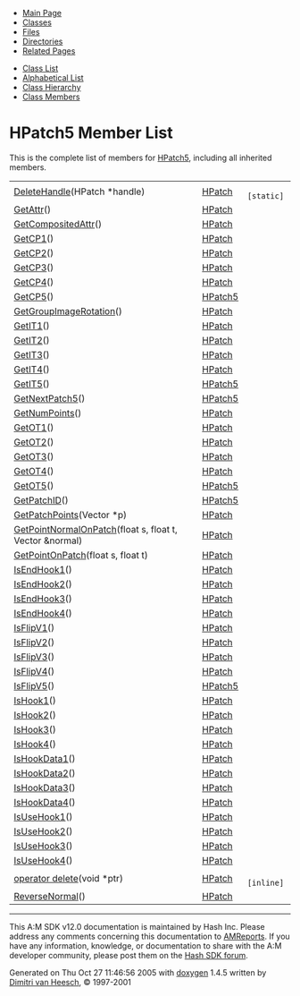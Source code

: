 <div class="tabs">

- [Main Page](index.md)
- <span id="current">[Classes](annotated.md)</span>
- [Files](files.md)
- [Directories](dirs.md)
- [Related Pages](pages.md)

</div>

<div class="tabs">

- [Class List](annotated.md)
- [Alphabetical List](classes.md)
- [Class Hierarchy](hierarchy.md)
- [Class Members](functions.md)

</div>

# HPatch5 Member List

This is the complete list of members for <a href="classHPatch5.md" class="el">HPatch5</a>, including all inherited members.

|  |  |  |
|----|----|----|
| <a href="classHPatch.md#6d8a38eb2e56e83a69410dabe93146f5" class="el">DeleteHandle</a>(HPatch \*handle) | <a href="classHPatch.md" class="el">HPatch</a> | ` [static]` |
| <a href="classHPatch.md#b092f4dc2c9bdb7c92b4d4b1c90e2c37" class="el">GetAttr</a>() | <a href="classHPatch.md" class="el">HPatch</a> |  |
| <a href="classHPatch.md#6b3726bff1e331be4b9c2c3b524c9dcc" class="el">GetCompositedAttr</a>() | <a href="classHPatch.md" class="el">HPatch</a> |  |
| <a href="classHPatch.md#b716164adb550a7eababd9e76d1d2198" class="el">GetCP1</a>() | <a href="classHPatch.md" class="el">HPatch</a> |  |
| <a href="classHPatch.md#35ee595eaae9c809fefce48b3f6bf528" class="el">GetCP2</a>() | <a href="classHPatch.md" class="el">HPatch</a> |  |
| <a href="classHPatch.md#1cb01deb602779376f234844db81d9be" class="el">GetCP3</a>() | <a href="classHPatch.md" class="el">HPatch</a> |  |
| <a href="classHPatch.md#3aa897e1362c3ef314a541548c159ce7" class="el">GetCP4</a>() | <a href="classHPatch.md" class="el">HPatch</a> |  |
| <a href="classHPatch5.md#710472d5fefd8fc24370df0ba54af6d6" class="el">GetCP5</a>() | <a href="classHPatch5.md" class="el">HPatch5</a> |  |
| <a href="classHPatch.md#57e19c7536269e2e0b4085087c439904" class="el">GetGroupImageRotation</a>() | <a href="classHPatch.md" class="el">HPatch</a> |  |
| <a href="classHPatch.md#e30daf091303cc99467a21a5e7ac63f4" class="el">GetIT1</a>() | <a href="classHPatch.md" class="el">HPatch</a> |  |
| <a href="classHPatch.md#aa50a3f2867aacd09008428d00930f13" class="el">GetIT2</a>() | <a href="classHPatch.md" class="el">HPatch</a> |  |
| <a href="classHPatch.md#a2046e280e7cb552c50d549b98656523" class="el">GetIT3</a>() | <a href="classHPatch.md" class="el">HPatch</a> |  |
| <a href="classHPatch.md#bc86939e8e88af4aeaec3364dcc0ca76" class="el">GetIT4</a>() | <a href="classHPatch.md" class="el">HPatch</a> |  |
| <a href="classHPatch5.md#4737f3399d99c55bb04a5a6106ce37e3" class="el">GetIT5</a>() | <a href="classHPatch5.md" class="el">HPatch5</a> |  |
| <a href="classHPatch5.md#3aefc5015037cd7766500ec393ddfe7c" class="el">GetNextPatch5</a>() | <a href="classHPatch5.md" class="el">HPatch5</a> |  |
| <a href="classHPatch.md#206247c6e736fa90f34cad1dd9c50224" class="el">GetNumPoints</a>() | <a href="classHPatch.md" class="el">HPatch</a> |  |
| <a href="classHPatch.md#2d63252b29a507b4eca3a0d4768c199e" class="el">GetOT1</a>() | <a href="classHPatch.md" class="el">HPatch</a> |  |
| <a href="classHPatch.md#be9f20fcc037fa45906cd5d3f9ef8a7d" class="el">GetOT2</a>() | <a href="classHPatch.md" class="el">HPatch</a> |  |
| <a href="classHPatch.md#932a992cd5c7a737fc3cde88596558fc" class="el">GetOT3</a>() | <a href="classHPatch.md" class="el">HPatch</a> |  |
| <a href="classHPatch.md#411f11dc80dbacef2e1f4cf26ff70b89" class="el">GetOT4</a>() | <a href="classHPatch.md" class="el">HPatch</a> |  |
| <a href="classHPatch5.md#e37a61d52f55d0c92e28ca1db3d53b31" class="el">GetOT5</a>() | <a href="classHPatch5.md" class="el">HPatch5</a> |  |
| <a href="classHPatch5.md#696720de90c3aed9cd0adff5a4fac831" class="el">GetPatchID</a>() | <a href="classHPatch5.md" class="el">HPatch5</a> |  |
| <a href="classHPatch.md#d6de564532002b86cda5f759cb55db10" class="el">GetPatchPoints</a>(Vector \*p) | <a href="classHPatch.md" class="el">HPatch</a> |  |
| <a href="classHPatch.md#0dbf9a2c1ec3f5a57d2058e4dba997f8" class="el">GetPointNormalOnPatch</a>(float s, float t, Vector &normal) | <a href="classHPatch.md" class="el">HPatch</a> |  |
| <a href="classHPatch.md#d2962f85456a20b4b88e95f901523056" class="el">GetPointOnPatch</a>(float s, float t) | <a href="classHPatch.md" class="el">HPatch</a> |  |
| <a href="classHPatch.md#b3d0473868d3d6ba7b65627c42755a07" class="el">IsEndHook1</a>() | <a href="classHPatch.md" class="el">HPatch</a> |  |
| <a href="classHPatch.md#5637a06b270b9e78e2d81ae24a29e91a" class="el">IsEndHook2</a>() | <a href="classHPatch.md" class="el">HPatch</a> |  |
| <a href="classHPatch.md#88a857fe7c42248b65cb82fd85af81cb" class="el">IsEndHook3</a>() | <a href="classHPatch.md" class="el">HPatch</a> |  |
| <a href="classHPatch.md#f3ae9c0daf2f59393d1a84bff7660084" class="el">IsEndHook4</a>() | <a href="classHPatch.md" class="el">HPatch</a> |  |
| <a href="classHPatch.md#89217443571ed1bcee4c59db18edeead" class="el">IsFlipV1</a>() | <a href="classHPatch.md" class="el">HPatch</a> |  |
| <a href="classHPatch.md#ce226b1a914b434ff9d8133916981511" class="el">IsFlipV2</a>() | <a href="classHPatch.md" class="el">HPatch</a> |  |
| <a href="classHPatch.md#42415ca90a11f954418b982e598c3f93" class="el">IsFlipV3</a>() | <a href="classHPatch.md" class="el">HPatch</a> |  |
| <a href="classHPatch.md#3a3341c63fc12812cc995ab09a965a81" class="el">IsFlipV4</a>() | <a href="classHPatch.md" class="el">HPatch</a> |  |
| <a href="classHPatch5.md#eaa3cea754b6acb01ef4d92329bf9906" class="el">IsFlipV5</a>() | <a href="classHPatch5.md" class="el">HPatch5</a> |  |
| <a href="classHPatch.md#03cda15f41d0dc8a552345b169678bf5" class="el">IsHook1</a>() | <a href="classHPatch.md" class="el">HPatch</a> |  |
| <a href="classHPatch.md#41814f2f1d8a99e2e4a8bfded0488e2d" class="el">IsHook2</a>() | <a href="classHPatch.md" class="el">HPatch</a> |  |
| <a href="classHPatch.md#e07c8f5ec105286f9993a4543e163caa" class="el">IsHook3</a>() | <a href="classHPatch.md" class="el">HPatch</a> |  |
| <a href="classHPatch.md#de47c4dfe12f9016466bbcdafb0186e1" class="el">IsHook4</a>() | <a href="classHPatch.md" class="el">HPatch</a> |  |
| <a href="classHPatch.md#11a44ab0e1b5c5bdf9f9c2cd0694a9ba" class="el">IsHookData1</a>() | <a href="classHPatch.md" class="el">HPatch</a> |  |
| <a href="classHPatch.md#5419ea42e58303886a23c07e1caf6ed1" class="el">IsHookData2</a>() | <a href="classHPatch.md" class="el">HPatch</a> |  |
| <a href="classHPatch.md#0196853fd3e3e1905330eac41fedfc5c" class="el">IsHookData3</a>() | <a href="classHPatch.md" class="el">HPatch</a> |  |
| <a href="classHPatch.md#880661963ef3dc3ca7d8f145304659a5" class="el">IsHookData4</a>() | <a href="classHPatch.md" class="el">HPatch</a> |  |
| <a href="classHPatch.md#e13c5507444e41172dcfca5e95d81d42" class="el">IsUseHook1</a>() | <a href="classHPatch.md" class="el">HPatch</a> |  |
| <a href="classHPatch.md#44515e7ea3cc6708dc5641de8f74e423" class="el">IsUseHook2</a>() | <a href="classHPatch.md" class="el">HPatch</a> |  |
| <a href="classHPatch.md#aabcf1ad5223a3ca6bce709cb4fbbf94" class="el">IsUseHook3</a>() | <a href="classHPatch.md" class="el">HPatch</a> |  |
| <a href="classHPatch.md#fcdf153fe19fe0b6f20a2d7793eddada" class="el">IsUseHook4</a>() | <a href="classHPatch.md" class="el">HPatch</a> |  |
| <a href="classHPatch.md#b2a90b0840ba0f087728d89d27353935" class="el">operator delete</a>(void \*ptr) | <a href="classHPatch.md" class="el">HPatch</a> | ` [inline]` |
| <a href="classHPatch.md#97dc84e27b5fae2c56a3aa58679244e5" class="el">ReverseNormal</a>() | <a href="classHPatch.md" class="el">HPatch</a> |  |

------------------------------------------------------------------------

<span class="small">This A:M SDK v12.0 documentation is maintained by Hash Inc. Please address any comments concerning this documentation to [AMReports](http://www.hash.com/reports). If you have any information, knowledge, or documentation to share with the A:M developer community, please post them on the [Hash SDK forum](http://www.hash.com/forums/index.php?showforum=11).</span>

Generated on Thu Oct 27 11:46:56 2005 with [<span class="image placeholder" original-image-src="doxygen.png" original-image-title="" height="45" width="100" align="middle" border="0">doxygen</span>](http://www.doxygen.org/index.html) 1.4.5 written by [Dimitri van Heesch](mailto:dimitri@stack.nl), © 1997-2001
